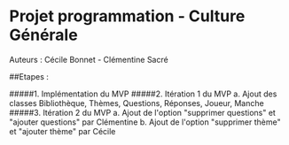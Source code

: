 # Projet programmation - Culture Générale
Auteurs : Cécile Bonnet - Clémentine Sacré

##Etapes :

#####1. Implémentation du MVP 
#####2. Itération 1 du MVP 
    a. Ajout des classes Bibliothèque, Thèmes, Questions, Réponses, Joueur, Manche
#####3. Itération 2 du MVP
    a. Ajout de l'option "supprimer questions" et "ajouter questions" par Clémentine
    b. Ajout de l'option "supprimer thème" et "ajouter thème" par Cécile

